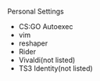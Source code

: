 Personal Settings
 - CS:GO Autoexec
 - vim 
 - reshaper
 - Rider
 - Vivaldi(not listed)
 - TS3 Identity(not listed)
